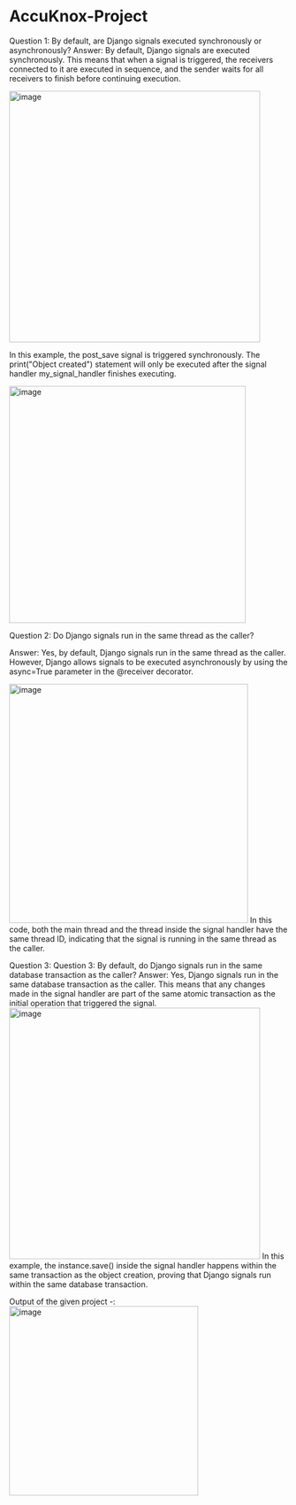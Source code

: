 # AccuKnox-Project

Question 1: By default, are Django signals executed synchronously or asynchronously?
Answer:
By default, Django signals are executed synchronously. This means that when a signal is triggered, the receivers connected to it are executed in sequence, and the sender waits for all receivers to finish before continuing execution.

<img width="454" alt="image" src="https://github.com/user-attachments/assets/f80d933b-e271-4679-956c-6fc48d4372ae">

In this example, the post_save signal is triggered synchronously. The print("Object created") statement will only be executed after the signal handler my_signal_handler finishes executing.

<img width="428" alt="image" src="https://github.com/user-attachments/assets/04c85f84-0090-4d22-8449-41b7cb5de700">

Question 2: Do Django signals run in the same thread as the caller?

Answer:
Yes, by default, Django signals run in the same thread as the caller. However, Django allows signals to be executed asynchronously by using the async=True parameter in the @receiver decorator.

<img width="432" alt="image" src="https://github.com/user-attachments/assets/57d2588a-739f-4bca-9cc6-83186a9b52be">
In this code, both the main thread and the thread inside the signal handler have the same thread ID, indicating that the signal is running in the same thread as the caller.

Question 3: Question 3: By default, do Django signals run in the same database transaction as the caller?
Answer:
Yes, Django signals run in the same database transaction as the caller. This means that any changes made in the signal handler are part of the same atomic transaction as the initial operation that triggered the signal.
<img width="454" alt="image" src="https://github.com/user-attachments/assets/d8c81d58-d830-47e4-b571-9d5931b9b535">
In this example, the instance.save() inside the signal handler happens within the same transaction as the object creation, proving that Django signals run within the same database transaction.

Output of the given project -:
<img width="342" alt="image" src="https://github.com/user-attachments/assets/19679090-479f-42e6-908a-fc28e1479389">










